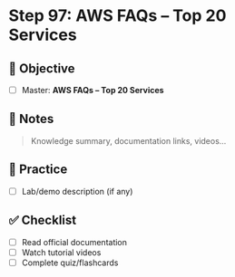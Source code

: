 # Step 97: AWS FAQs – Top 20 Services

## 🎯 Objective
- [ ] Master: **AWS FAQs – Top 20 Services**

## 📘 Notes
> Knowledge summary, documentation links, videos...

## 🧪 Practice
- [ ] Lab/demo description (if any)

## ✅ Checklist
- [ ] Read official documentation
- [ ] Watch tutorial videos
- [ ] Complete quiz/flashcards
